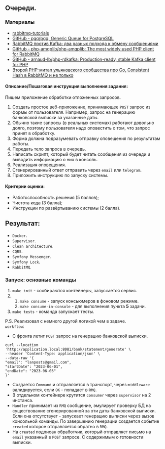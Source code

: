 ## Очереди.

### Материалы
- [rabbitmq-tutorials](https://github.com/rabbitmq/rabbitmq-tutorials/tree/master/php)
- [GitHub - pgq/pgq: Generic Queue for PostgreSQL](https://github.com/pgq/pgq)
- [RabbitMQ против Kafka: два разных подхода к обмену сообщениями](https://habr.com/ru/company/itsumma/blog/416629/)
- [GitHub - php-amqplib/php-amqplib: The most widely used PHP client for RabbitMQ](https://github.com/php-amqplib/php-amqplib)
- [GitHub - arnaud-lb/php-rdkafka: Production-ready, stable Kafka client for PHP](https://github.com/arnaud-lb/php-rdkafka)
- [Второй PHP-митап ульяновского сообщества про Go, Consistent Hash в RabbitMQ и не только](https://youtu.be/H6FX1KZwcnk)

#### Описание/Пошаговая инструкция выполнения задания:
Пишем приложение обработки отложенных запросов.
1. Создать простое веб-приложение, принимающее `POST` запрос из формы от пользователя. Например, запрос на генерацию банковской выписки за указанные даты.
2. Обычно такие запросы (в реальных системах) работают довольно долго, поэтому пользователя надо оповестить о том, что запрос принят в обработку.
3. Форма должна подразумевать отправку оповещения по результатам работы.
4. Передать тело запроса в очередь.
5. Написать скрипт, который будет читать сообщения из очереди и выводить информацию о них в консоль.
6. Реализация оповещения.
7. Сгенерированный ответ отправить через `email` или `telegram`.
8. Приложить инструкцию по запуску системы.

#### Критерии оценки:
- Работоспособность решения (5 баллов);
- Чистота кода (3 балла);
- Инструкции по развёртыванию системы (2 балла).

## Результат:
- `Docker`.
- `Supervisor`.
- `Clean architecture`.
- `CQRS`.
- `Symfony Messenger`.
- `Symfony Lock`.
- `RabbitMQ`.

### Запуск: основные команды
1. `make init` - сообираются контейнеры, запускается сервис.
2.
    1. `make consume` - запуск консьюмеров в фоновом режиме.
    2. `make consume-in-console` - для выполнения пункта **5** задачи.
3. `make tests` - команда запускает тесты.

P.S. Реализовал с немного другой логикой чем в задаче.  
`workflow`:
- С фронта летит `POST` запрос на генерацию банковской выписки.
```shell
curl --location 'http://application.local:8081/bank/statement/generate' \
--header 'Content-Type: application/json' \
--data-raw '{
"email": "lanposts@gmail.com",
"startDate": "2023-06-01",
"endDate": "2023-06-03"
}'
```
- Создается `Command` и отправляется в транспорт, через `middleware` валидируется, если `OK` - попадает в `RMQ`.
- В отдельном контейнере крутится `consumer` через `supervisor` на 2 инстанса.
- `Handler` принимает из `RMQ` сообщение, эмулирует проверку БД на существование сгенерированной за эти даты банковской выписки. Если она отсутствует - запускает генерацию выписки через вызов консольной команды. По завершению генерации создается событие `created` которое отправляется обратно в `RMQ`.
- На `created` подписан обработчик, который отправляет письмо на `email` указанный в `POST` запросе. С содержимым о готовности выписки.
